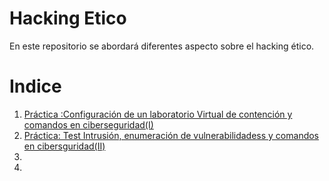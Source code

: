 # Hacking Etico
En este repositorio se abordará diferentes aspecto sobre el hacking ético.

# Indice
1. [Práctica :Configuración de un laboratorio Virtual de contención y comandos en ciberseguridad(I)](./pra1.1/README.md)
2. [Práctica: Test Intrusión, enumeración de vulnerabilidadess y comandos en cibersguridad(II)](./pra1.2/README.md)
3. 
4. 